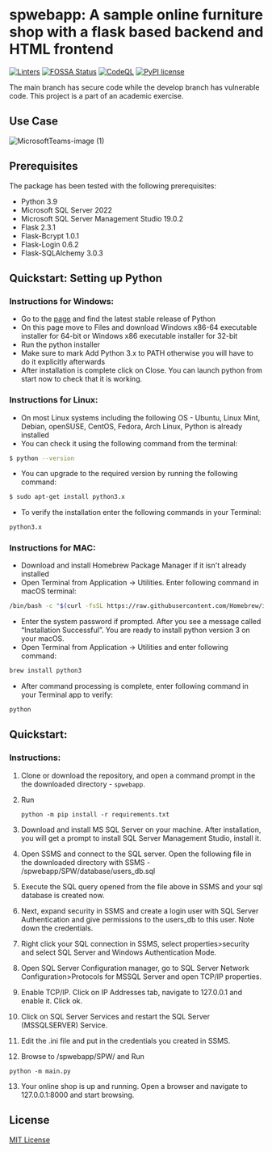 # spwebapp: A sample online furniture shop with a flask based backend and HTML frontend
[![Linters](https://github.com/amiket23/spwebapp/actions/workflows/linters.yml/badge.svg)](https://github.com/amiket23/spwebapp/actions/workflows/linters.yml)
[![FOSSA Status](https://app.fossa.com/api/projects/git%2Bgithub.com%2Famiket23%2Fspwebapp.svg?type=shield)](https://app.fossa.com/projects/git%2Bgithub.com%2Famiket23%2Fspwebapp?ref=badge_shield)
[![CodeQL](https://github.com/amiket23/spwebapp/actions/workflows/github-code-scanning/codeql/badge.svg)](https://github.com/amiket23/spwebapp/actions/workflows/github-code-scanning/codeql)
[![PyPI license](https://img.shields.io/pypi/l/ansicolortags.svg)](https://pypi.python.org/pypi/ansicolortags/)

The main branch has secure code while the develop branch has vulnerable code. This project is a part of an academic exercise.

## Use Case

![MicrosoftTeams-image (1)](https://user-images.githubusercontent.com/65346396/235259148-fecce913-d77f-4372-91c0-b263f42eab6e.png)

## Prerequisites

The package has been tested with the following prerequisites:

+ Python 3.9
+ Microsoft SQL Server 2022
+ Microsoft SQL Server Management Studio 19.0.2
+ Flask 2.3.1
+ Flask-Bcrypt 1.0.1
+ Flask-Login 0.6.2
+ Flask-SQLAlchemy 3.0.3

## Quickstart: Setting up Python
### Instructions for Windows:
* Go to the [page](https://www.python.org/downloads/windows/) and find the latest stable release of Python
* On this page move to Files and download Windows x86-64 executable installer for 64-bit or Windows x86 executable installer for 32-bit
* Run the python installer
* Make sure to mark Add Python 3.x to PATH otherwise you will have to do it explicitly afterwards
* After installation is complete click on Close. You can launch python from start now to check that it is working.
### Instructions for Linux:
* On most Linux systems including the following OS - Ubuntu, Linux Mint, Debian, openSUSE, CentOS, Fedora, Arch Linux, Python is already installed
* You can check it using the following command from the terminal:
```bash
$ python --version
```
* You can upgrade to the required version by running the following command:
```bash
$ sudo apt-get install python3.x
```
* To verify the installation enter the following commands in your Terminal:
```bash
python3.x
```
### Instructions for MAC:
* Download and install Homebrew Package Manager if it isn't already installed
 * Open Terminal from Application -> Utilities. Enter following command in macOS terminal:
```bash
/bin/bash -c "$(curl -fsSL https://raw.githubusercontent.com/Homebrew/install/HEAD/install.sh)"
```
* Enter the system password if prompted. After you see a message called “Installation Successful”. You are ready to install python version 3 on your macOS.
* Open Terminal from Application -> Utilities and enter following command:
```bash
brew install python3
```
* After command processing is complete,  enter following command in your Terminal app to verify:
```bash
python
```
## Quickstart:

### Instructions:
1. Clone or download the repository, and open a command prompt in the the downloaded directory - `spwebapp`.
2. Run

   ```python -m pip install -r requirements.txt```

3. Download and install MS SQL Server on your machine. After installation, you will get a prompt to install SQL Server Management Studio, install it.
4. Open SSMS and connect to the SQL server. Open the following file in the downloaded directory with SSMS - /spwebapp/SPW/database/users_db.sql 
5. Execute the SQL query opened from the file above in SSMS and your sql database is created now.
6. Next, expand security in SSMS and create a login user with SQL Server Authentication and give permissions to the users_db to this user. Note down the credentials.
7. Right click your SQL connection in SSMS, select properties>security and select SQL Server and Windows Authentication Mode.
8. Open SQL Server Configuration manager, go to SQL Server Network Configuration>Protocols for MSSQL Server and open TCP/IP properties.
9. Enable TCP/IP. Click on IP Addresses tab, navigate to 127.0.0.1 and enable it. Click ok.
10. Click on SQL Server Services and restart the SQL Server (MSSQLSERVER) Service.
11. Edit the .ini file and put in the credentials you created in SSMS. 
12. Browse to /spwebapp/SPW/ and Run

   ```python -m main.py```

13. Your online shop is up and running. Open a browser and navigate to 127.0.0.1:8000 and start browsing.

## License
[MIT License](https://github.com/amiket23/spwebapp/blob/main/License)
